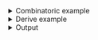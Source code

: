 <details><summary>Combinatoric example</summary>

```no_run
#[derive(Debug, Clone)]
pub struct Options {
    verbose: bool,
    release: bool,
    default_features: bool,
}

pub fn options() -> OptionParser<Options> {
    let verbose = short('v')
        .long("verbose")
        .help("Produce verbose output")
        .switch();
    let release = long("release")
        .help("Build artifacts in release mode")
        .flag(true, false);
    let default_features = long("no-default-features")
        .help("Do not activate default features")
        // default_features uses opposite values,
        // producing `true` when value is absent
        .flag(false, true);

    construct!(Options {
        verbose,
        release,
        default_features,
    })
    .to_options()
}
```

</details>
<details><summary>Derive example</summary>

```no_run
#[derive(Debug, Clone, Bpaf)]
#[bpaf(options)]
pub struct Options {
    /// Produce verbose output
    // bpaf uses `switch` for `bool` fields in named
    // structs unless consumer attribute is present.
    // But it is also possible to give it explicit
    // consumer annotation to serve as a reminder:
    // #[bpaf(short, long, switch)]
    #[bpaf(short, long)]
    verbose: bool,

    #[bpaf(flag(true, false))]
    /// Build artifacts in release mode
    release: bool,

    /// Do not activate default features
    // default_features uses opposite values,
    // producing `true` when value is absent
    #[bpaf(long("no-default-features"), flag(false, true))]
    default_features: bool,
}
```

</details>
<details><summary>Output</summary>

In `--help` output `bpaf` shows switches as usual flags with no meta variable attached


<div class='bpaf-doc'>
$ app --help<br>
<b>Usage</b>: <tt><b>app</b></tt> [<tt><b>-v</b></tt>] [<tt><b>--release</b></tt>] [<tt><b>--no-default-features</b></tt>]<div>
<b>Available options:</b></div><dl><dt><tt><b>-v</b></tt>, <tt><b>--verbose</b></tt></dt>
<dd>Produce verbose output</dd>
<dt><tt><b>    --release</b></tt></dt>
<dd>Build artifacts in release mode</dd>
<dt><tt><b>    --no-default-features</b></tt></dt>
<dd>Do not activate default features</dd>
<dt><tt><b>-h</b></tt>, <tt><b>--help</b></tt></dt>
<dd>Prints help information</dd>
</dl>

<style>
div.bpaf-doc {
    padding: 14px;
    background-color:var(--code-block-background-color);
    font-family: mono;
    margin-bottom: 0.75em;
}
div.bpaf-doc dt { margin-left: 1em; }
div.bpaf-doc dd { margin-left: 3em; }
div.bpaf-doc dl { margin-top: 0; padding-left: 1em; }
div.bpaf-doc  { padding-left: 1em; }
</style>
</div>


Both `switch` and `flag` succeed if value is not present, `switch` returns true, `flag` returns
second value.


<div class='bpaf-doc'>
$ app <br>
Options { verbose: false, release: false, default_features: true }
</div>


When value is present - `switch` returns `true`, `flag` returns first value.


<div class='bpaf-doc'>
$ app --verbose --no-default-features --detailed<br>
<b>--detailed</b> is not expected in this context
<style>
div.bpaf-doc {
    padding: 14px;
    background-color:var(--code-block-background-color);
    font-family: mono;
    margin-bottom: 0.75em;
}
div.bpaf-doc dt { margin-left: 1em; }
div.bpaf-doc dd { margin-left: 3em; }
div.bpaf-doc dl { margin-top: 0; padding-left: 1em; }
div.bpaf-doc  { padding-left: 1em; }
</style>
</div>


Like with most parsrs unless specified `switch` and `flag` consume at most one item from the
command line:


<div class='bpaf-doc'>
$ app --no-default-features --no-default-features<br>
Argument <tt><b>--no-default-features</b></tt> cannot be used multiple times in this context
<style>
div.bpaf-doc {
    padding: 14px;
    background-color:var(--code-block-background-color);
    font-family: mono;
    margin-bottom: 0.75em;
}
div.bpaf-doc dt { margin-left: 1em; }
div.bpaf-doc dd { margin-left: 3em; }
div.bpaf-doc dl { margin-top: 0; padding-left: 1em; }
div.bpaf-doc  { padding-left: 1em; }
</style>
</div>

</details>